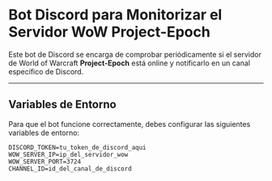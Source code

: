 # Bot Discord para Monitorizar el Servidor WoW Project-Epoch

Este bot de Discord se encarga de comprobar periódicamente si el servidor de World of Warcraft **Project-Epoch** está online y notificarlo en un canal específico de Discord.

---

## Variables de Entorno

Para que el bot funcione correctamente, debes configurar las siguientes variables de entorno:

```env
DISCORD_TOKEN=tu_token_de_discord_aqui
WOW_SERVER_IP=ip_del_servidor_wow
WOW_SERVER_PORT=3724
CHANNEL_ID=id_del_canal_de_discord
